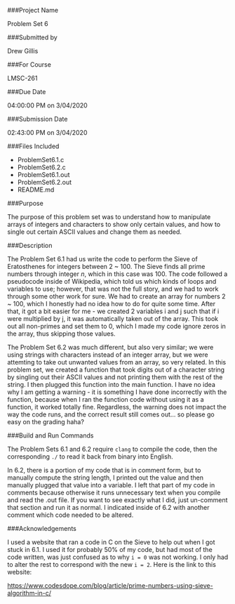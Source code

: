###Project Name

Problem Set 6

###Submitted by

Drew Gillis

###For Course

LMSC-261

###Due Date

04:00:00 PM on 3/04/2020

###Submission Date

02:43:00 PM on 3/04/2020

###Files Included

* ProblemSet6.1.c
* ProblemSet6.2.c
* ProblemSet6.1.out
* ProblemSet6.2.out
* README.md

###Purpose

The purpose of this problem set was to understand how to manipulate arrays of integers and characters to show only certain values, and how to single out certain ASCII values and change them as needed.

###Description

The Problem Set 6.1 had us write the code to perform the Sieve of Eratosthenes for integers between 2 ~ 100. The Sieve finds all prime numbers through integer *n*, which in this case was 100. The code followed a pseudocode inside of Wikipedia, which told us which kinds of loops and variables to use; however, that was not the full story, and we had to work through some other work for sure. We had to create an array for numbers 2 ~ 100, which I honestly had no idea how to do for quite some time. After that, it got a bit easier for me - we created 2 variables i and j such that if i were multiplied by j, it was automatically taken out of the array. This took out all non-primes and set them to 0, which I made my code ignore zeros in the array, thus skipping those values.

The Problem Set 6.2 was much different, but also very similar; we were using strings with characters instead of an integer array, but we were attemting to take out unwanted values from an array, so very related. In this problem set, we created a function that took digits out of a character string by singling out their ASCII values and not printing them with the rest of the string. I then plugged this function into the main function. I have no idea why I am getting a warning - it is something I have done incorrectly with the function, because when I ran the function code without using it as a function, it worked totally fine. Regardless, the warning does not impact the way the code runs, and the correct result still comes out... so please go easy on the grading haha?

###Build and Run Commands

The Problem Sets 6.1 and 6.2 require `clang` to compile the code, then the corresponding `./` to read it back from binary into English.

In 6.2, there is a portion of my code that is in comment form, but to manually compute the string length, I printed out the value and then manually plugged that value into a variable. I left that part of my code in comments because otherwise it runs unnecessary text when you compile and read the .out file. If you want to see exactly what I did, just un-comment that section and run it as normal. I indicated inside of 6.2 with another comment which code needed to be altered.

###Acknowledgements

I used a website that ran a code in C on the Sieve to help out when I got stuck in 6.1. I used it for probably 50% of my code, but had most of the code written, was just confused as to why `i = 0` was not working. I only had to alter the rest to correspond with the new `i = 2`. Here is the link to this website:

https://www.codesdope.com/blog/article/prime-numbers-using-sieve-algorithm-in-c/
